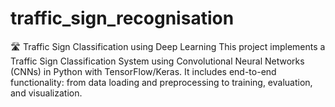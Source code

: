 # traffic_sign_recognisation
🛣️ Traffic Sign Classification using Deep Learning This project implements a Traffic Sign Classification System using Convolutional Neural Networks (CNNs) in Python with TensorFlow/Keras. It includes end-to-end functionality: from data loading and preprocessing to training, evaluation, and visualization.
